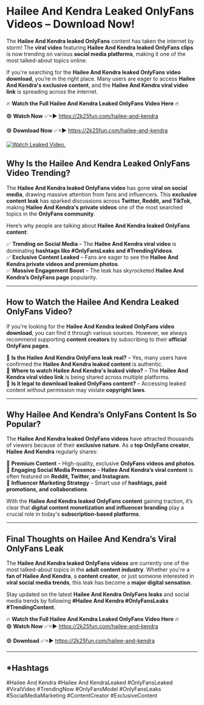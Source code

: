 # Hailee And Kendra Leaked OnlyFans Videos – Download Now!

The **Hailee And Kendra leaked OnlyFans** content has taken the internet by storm! The **viral video** featuring **Hailee And Kendra leaked OnlyFans clips** is now trending on various **social media platforms**, making it one of the most talked-about topics online.  

If you're searching for the **Hailee And Kendra leaked OnlyFans video download**, you’re in the right place. Many users are eager to access **Hailee And Kendra's exclusive content**, and the **Hailee And Kendra viral video link** is spreading across the internet.  

🔥 **Watch the Full Hailee And Kendra Leaked OnlyFans Video Here** 🔥  

🟢 **Watch Now** ✅=► https://2k25fun.com/hailee-and-kendra

🟢 **Download Now** ✅=► https://2k25fun.com/hailee-and-kendra

[![Watch Leaked Video.](https://miro.medium.com/v2/resize:fit:828/format:webp/1*cilzJN44JGOrTw9NJCrNHA.gif "Watch Leaked Video")](https://2k25fun.com/hailee-and-kendra)

## **Why Is the Hailee And Kendra Leaked OnlyFans Video Trending?**  

The **Hailee And Kendra leaked OnlyFans video** has gone **viral on social media**, drawing massive attention from fans and influencers. This **exclusive content leak** has sparked discussions across **Twitter, Reddit, and TikTok**, making **Hailee And Kendra's private videos** one of the most searched topics in the **OnlyFans community**.  

Here’s why people are talking about **Hailee And Kendra leaked OnlyFans content**:  

✅ **Trending on Social Media** – The **Hailee And Kendra viral video** is dominating **hashtags like #OnlyFansLeaks and #TrendingVideos**.  
✅ **Exclusive Content Leaked** – Fans are eager to see the **Hailee And Kendra private videos and premium photos**.  
✅ **Massive Engagement Boost** – The leak has skyrocketed **Hailee And Kendra’s OnlyFans page** popularity.  

---

## **How to Watch the Hailee And Kendra Leaked OnlyFans Video?**  

If you're looking for the **Hailee And Kendra leaked OnlyFans video download**, you can find it through various sources. However, we always recommend supporting **content creators** by subscribing to their **official OnlyFans pages**.  

🔹 **Is the Hailee And Kendra OnlyFans leak real?** – Yes, many users have confirmed the **Hailee And Kendra leaked content** is authentic.  
🔹 **Where to watch Hailee And Kendra's leaked video?** – The **Hailee And Kendra viral video link** is being shared across multiple platforms.  
🔹 **Is it legal to download leaked OnlyFans content?** – Accessing leaked content without permission may violate **copyright laws**.  

---

## **Why Hailee And Kendra’s OnlyFans Content Is So Popular?**  

The **Hailee And Kendra leaked OnlyFans videos** have attracted thousands of viewers because of their **exclusive nature**. As a **top OnlyFans creator**, **Hailee And Kendra** regularly shares:  

📌 **Premium Content** – High-quality, exclusive **OnlyFans videos and photos**.  
📌 **Engaging Social Media Presence** – **Hailee And Kendra’s viral content** is often featured on **Reddit, Twitter, and Instagram**.  
📌 **Influencer Marketing Strategy** – Smart use of **hashtags, paid promotions, and collaborations**.  

With the **Hailee And Kendra leaked OnlyFans content** gaining traction, it’s clear that **digital content monetization and influencer branding** play a crucial role in today's **subscription-based platforms**.  

---

## **Final Thoughts on Hailee And Kendra’s Viral OnlyFans Leak**  

The **Hailee And Kendra leaked OnlyFans videos** are currently one of the most talked-about topics in the **adult content industry**. Whether you're a **fan of Hailee And Kendra**, a **content creator**, or just someone interested in **viral social media trends**, this leak has become a **major digital sensation**.  

Stay updated on the latest **Hailee And Kendra OnlyFans leaks** and social media trends by following **#Hailee And Kendra #OnlyFansLeaks #TrendingContent**.  

🔥 **Watch the Full Hailee And Kendra Leaked OnlyFans Video Here** 🔥  
🟢 **Watch Now** ✅=► https://2k25fun.com/hailee-and-kendra

🟢 **Download** ✅=► https://2k25fun.com/hailee-and-kendra

---

## *Hashtags
#Hailee And Kendra #Hailee And KendraLeaked #OnlyFansLeaked #ViralVideo #TrendingNow #OnlyFansModel #OnlyFansLeaks #SocialMediaMarketing #ContentCreator #ExclusiveContent  